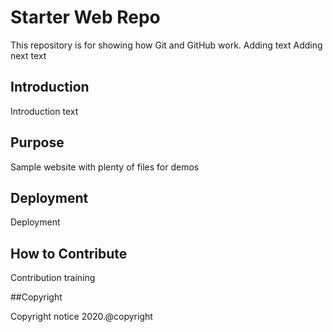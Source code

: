 # Starter Web Repo

This repository is for showing how Git and GitHub work.
Adding text
Adding next text

## Introduction

Introduction text

## Purpose

Sample website with plenty of files for demos

## Deployment

Deployment

## How to Contribute

Contribution training

##Copyright

Copyright notice 2020.@copyright
